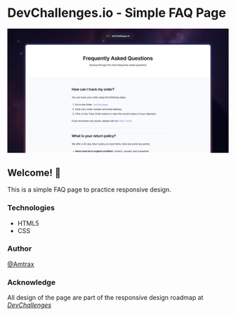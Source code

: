 # DevChallenges.io - Simple FAQ Page

![Thumbnail for the Simple FAQ Page coding challenge](./thumbnail.jpg)

## Welcome! 👋

This is a simple FAQ page to practice responsive design.

### Technologies

- HTML5
- CSS

### Author

[@Amtrax](https://github.com/Amtr4x)

### Acknowledge

All design of the page are part of the responsive design roadmap at [_DevChallenges_](https://devchallenges.io/)
